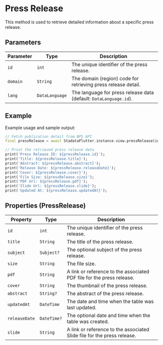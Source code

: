 # Press Release

This method is used to retrieve detailed information about a specific press release.

## Parameters

| Parameter | Type           | Description                                                       |
| --------- | -------------- | ----------------------------------------------------------------- |
| `id`      | `int`          | The unique identifier of the press release.                       |
| `domain`  | `String`       | The domain (region) code for retrieving press release detail.     |
| `lang`    | `DataLanguage` | The language for press release data (default: `DataLanguage.id`). |

## Example

Example usage and sample output:

```dart
// Fetch publication detail from BPS API
final pressRelease = await StadataFlutter.instance.view.pressRelease(id: 1234:, domain: '7200');

// Print the retrieved press release data
print('Press Release ID: ${pressRelease.id}');
print('Title: ${pressRelease.title}');
print('Abstract: ${pressRelease.abstract}');
print('Release Date: ${pressRelease.releaseDate}');
print('Cover: ${pressRelease.cover}');
print('File Size: ${pressRelease.size}');
print('PDF Url: ${pressRelease.pdf}');
print('Slide Url: ${pressRelease.slide}');
print('Updated At: ${pressRelease.updatedAt}');
```

## Properties (PressRelease)

| Property      | Type        | Description                                                             |
| ------------- | ----------- | ----------------------------------------------------------------------- |
| `id`          | `int`       | The unique identifier of the press release.                             |
| `title`       | `String`    | The title of the press release.                                         |
| `subject`     | `Subject?`  | The optional subject of the press release.                              |
| `size`        | `String`    | The file size.                                                          |
| `pdf`         | `String`    | A link or reference to the associated PDF file for the press release.   |
| `cover`       | `String`    | The thumbnail of the press release.                                     |
| `abstract`    | `String?`   | The abstract of the press release.                                      |
| `updatedAt`   | `DateTime`  | The date and time when the table was last updated.                      |
| `releaseDate` | `DateTime?` | The optional date and time when the table was created.                  |
| `slide`       | `String`    | A link or reference to the associated Slide file for the press release. |
